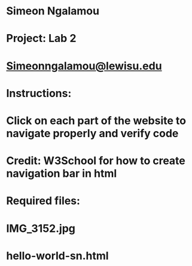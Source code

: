 # Simeon Ngalamou
# Project: Lab 2
# Simeonngalamou@lewisu.edu
# Instructions: 
# Click on each part of the website to navigate properly and verify code
# Credit: W3School for how to create navigation bar in html
# Required files:
# IMG_3152.jpg
# hello-world-sn.html
